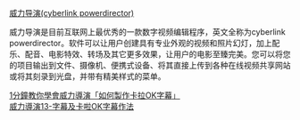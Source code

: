 [威力导演(cyberlink powerdirector)](http://cn.cyberlink.com/products/powerdirector-ultra/features_zh_CN.html)

威力导演是目前互联网上最优秀的一款数字视频编辑程序，英文全称为cyberlink powerdirector。软件可以让用户创建具有专业外观的视频和照片幻灯，加上配乐、配音、电影特效、转场及其它更多效果，让用户的电影至臻完美。您可以将您的项目输出到文件、摄像机、便携式设备、将其直接上传到各种在线视频共享网站或将其刻录到光盘，并带有精美样式的菜单。

[1分鐘教你學會威力導演「如何製作卡拉OK字幕」](https://www.youtube.com/watch?v=aU8hoFL6Nrc&list=PLA3JHaJL8w2MbDZ6Vhqy7AM9IS6HwtlHI)  
[威力導演13-字幕及卡啦OK字幕作法](https://www.youtube.com/watch?v=RYqnLNbH48M)  
